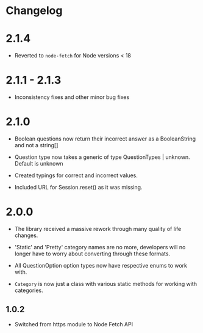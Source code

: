# Changelog

# 2.1.4
- Reverted to `node-fetch` for Node versions < 18

# 2.1.1 - 2.1.3
- Inconsistency fixes and other minor bug fixes

# 2.1.0
- Boolean questions now return their incorrect answer as a BooleanString and not a string[]

- Question type now takes a generic of type QuestionTypes | unknown. Default is unknown

- Created typings for correct and incorrect values.

- Included URL for Session.reset() as it was missing.

# 2.0.0 
- The library received a massive rework through many quality of life changes. 

- 'Static' and 'Pretty' category names are no more, developers will no longer have to worry about converting through these formats. 

- All QuestionOption option types now have respective enums to work with.

- `Category` is now just a class with various static methods for working with categories.

## 1.0.2
- Switched from https module to Node Fetch API